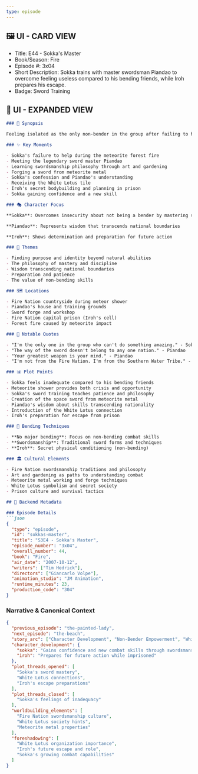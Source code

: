 ```yaml
---
type: episode
---
```


## 🖼️ UI - CARD VIEW

- Title: E44 - Sokka's Master
- Book/Season: Fire
- Episode #: 3x04
- Short Description: Sokka trains with master swordsman Piandao to overcome feeling useless compared to his bending friends, while Iroh prepares his escape.
- Badge: Sword Training

## 📖 UI - EXPANDED VIEW

```md
### 📖 Synopsis

Feeling isolated as the only non-bender in the group after failing to help stop a meteorite-caused forest fire, Sokka seeks training from the renowned sword master Piandao. Disguising his Water Tribe identity, Sokka learns the philosophy and discipline of swordsmanship through various tasks like painting and rock gardening. He forges his own sword from meteorite metal, demonstrating his creativity and resourcefulness. When Sokka confesses his true identity, Piandao reveals he knew all along and gives him a White Lotus tile. Meanwhile, Iroh begins his secret training regimen in prison, preparing for his eventual escape.

### ✨ Key Moments

- Sokka's failure to help during the meteorite forest fire
- Meeting the legendary sword master Piandao
- Learning swordsmanship philosophy through art and gardening
- Forging a sword from meteorite metal
- Sokka's confession and Piandao's understanding
- Receiving the White Lotus tile
- Iroh's secret bodybuilding and planning in prison
- Sokka gaining confidence and a new skill

### 🎭 Character Focus

**Sokka**: Overcomes insecurity about not being a bender by mastering swordsmanship

**Piandao**: Represents wisdom that transcends national boundaries

**Iroh**: Shows determination and preparation for future action

### 🌊 Themes

- Finding purpose and identity beyond natural abilities
- The philosophy of mastery and discipline
- Wisdom transcending national boundaries
- Preparation and patience
- The value of non-bending skills

### 🗺️ Locations

- Fire Nation countryside during meteor shower
- Piandao's house and training grounds
- Sword forge and workshop
- Fire Nation capital prison (Iroh's cell)
- Forest fire caused by meteorite impact

### 💬 Notable Quotes

- "I'm the only one in the group who can't do something amazing." - Sokka
- "The way of the sword doesn't belong to any one nation." - Piandao
- "Your greatest weapon is your mind." - Piandao
- "I'm not from the Fire Nation. I'm from the Southern Water Tribe." - Sokka

### 📊 Plot Points

- Sokka feels inadequate compared to his bending friends
- Meteorite shower provides both crisis and opportunity
- Sokka's sword training teaches patience and philosophy
- Creation of the space sword from meteorite metal
- Piandao's wisdom about skills transcending nationality
- Introduction of the White Lotus connection
- Iroh's preparation for escape from prison

### 🥋 Bending Techniques

- **No major bending**: Focus on non-bending combat skills
- **Swordsmanship**: Traditional sword forms and techniques
- **Iroh**: Secret physical conditioning (non-bending)

### 🏛️ Cultural Elements

- Fire Nation swordsmanship traditions and philosophy
- Art and gardening as paths to understanding combat
- Meteorite metal working and forge techniques
- White Lotus symbolism and secret society
- Prison culture and survival tactics

## 🔧 Backend Metadata

### Episode Details
```json
{
  "type": "episode",
  "id": "sokkas-master",
  "title": "S3E4 - Sokka's Master",
  "episode_number": "3x04",
  "overall_number": 44,
  "book": "Fire",
  "air_date": "2007-10-12",
  "writers": ["Tim Hedrick"],
  "directors": ["Giancarlo Volpe"],
  "animation_studio": "JM Animation",
  "runtime_minutes": 23,
  "production_code": "304"
}
```

### Narrative & Canonical Context

```json
{
  "previous_episode": "the-painted-lady",
  "next_episode": "the-beach",
  "story_arc": ["Character Development", "Non-Bender Empowerment", "White Lotus Introduction"],
  "character_development": {
    "sokka": "Gains confidence and new combat skills through swordsmanship",
    "iroh": "Prepares for future action while imprisoned"
  },
  "plot_threads_opened": [
    "Sokka's sword mastery",
    "White Lotus connections",
    "Iroh's escape preparations"
  ],
  "plot_threads_closed": [
    "Sokka's feelings of inadequacy"
  ],
  "worldbuilding_elements": [
    "Fire Nation swordsmanship culture",
    "White Lotus society hints",
    "Meteorite metal properties"
  ],
  "foreshadowing": [
    "White Lotus organization importance",
    "Iroh's future escape and role",
    "Sokka's growing combat capabilities"
  ]
}
```
